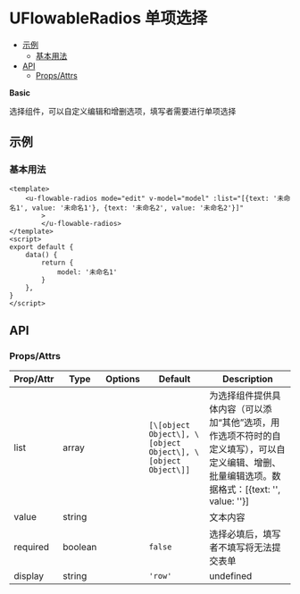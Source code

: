 <!-- 该 README.md 根据 api.yaml 和 docs/*.md 自动生成，为了方便在 GitHub 和 NPM 上查阅。如需修改，请查看源文件 -->

# UFlowableRadios 单项选择

- [示例](#示例)
    - [基本用法](#基本用法)
- [API]()
    - [Props/Attrs](#propsattrs)

**Basic**

选择组件，可以自定义编辑和增删选项，填写者需要进行单项选择

## 示例
### 基本用法

```vue
<template>
    <u-flowable-radios mode="edit" v-model="model" :list="[{text: '未命名1', value: '未命名1'}, {text: '未命名2', value: '未命名2'}]"
		>
		</u-flowable-radios>
</template>
<script>
export default {
    data() {
        return {
            model: '未命名1'
        }
    },
}
</script>
```
## API
### Props/Attrs

| Prop/Attr | Type | Options | Default | Description |
| --------- | ---- | ------- | ------- | ----------- |
| list | array |  | `[\[object Object\], \[object Object\], \[object Object\]]` | 为选择组件提供具体内容（可以添加“其他”选项，用作选项不符时的自定义填写），可以自定义编辑、增删、批量编辑选项。数据格式：[{text: '', value: ''}] |
| value | string |  |  | 文本内容 |
| required | boolean |  | `false` | 选择必填后，填写者不填写将无法提交表单 |
| display | string |  | `'row'` | undefined |

